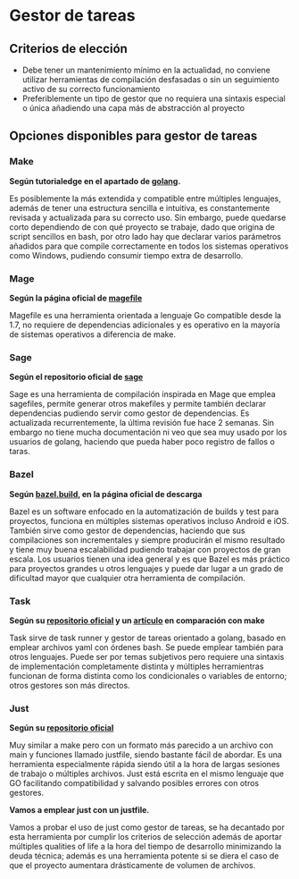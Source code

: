 # Gestor de tareas

## Criterios de elección
- Debe tener un mantenimiento mínimo en la actualidad, no conviene utilizar herramientas de compilación desfasadas o 
sin un seguimiento activo de su correcto funcionamiento
- Preferiblemente un tipo de gestor que no requiera una sintaxis especial o única añadiendo una capa más de abstracción al proyecto
## Opciones disponibles para gestor de tareas

### Make
**Según tutorialedge en el apartado de [golang](https://tutorialedge.net/golang/makefiles-for-go-developers/).**

Es posiblemente la más extendida y compatible entre múltiples lenguajes, además de tener una estructura sencilla e intuitiva, 
es constantemente revisada y actualizada para su correcto uso. 
Sin embargo, puede quedarse corto dependiendo de con qué proyecto se trabaje, dado que origina de script sencillos en bash, 
por otro lado hay que declarar varios parámetros añadidos para que compile correctamente en todos los sistemas operativos como Windows, pudiendo consumir tiempo extra de desarrollo.

### Mage
**Según la página oficial de [magefile](https://magefile.org/)**

Magefile es una herramienta orientada a lenguaje Go compatible desde la 1.7, no requiere de dependencias adicionales y es operativo en la mayoría de sistemas operativos a diferencia de make.

### Sage
**Según el repositorio oficial de [sage](https://github.com/einride/sage)**

Sage es una herramienta de compilación inspirada en Mage que emplea sagefiles, permite generar otros makefiles y permite también 
declarar dependencias pudiendo servir como gestor de dependencias. Es actualizada recurrentemente, la última revisión fue hace 2 semanas.
Sin embargo no tiene mucha documentación ni veo que sea muy usado por los usuarios de golang, haciendo que pueda haber poco registro de fallos o taras.

### Bazel
**Según [bazel.build](https://bazel.build/start/go?hl=es-419), en la página oficial de descarga**

Bazel es un software enfocado en la automatización de builds y test para proyectos, funciona en múltiples sistemas operativos incluso Android e iOS.
También sirve como gestor de dependencias, haciendo que sus compilaciones son incrementales y siempre producirán el mismo resultado y
tiene muy buena escalabilidad pudiendo trabajar con proyectos de gran escala.
Los usuarios tienen una idea general y es que Bazel es más práctico para proyectos grandes u otros lenguajes y puede dar lugar 
a un grado de dificultad mayor que cualquier otra herramienta de compilación.

### Task
**Según su [repositorio oficial](https://github.com/go-task/task) y un [artículo](https://tsh.io/blog/taskfile-or-gnu-make-for-automation/) en comparación con make**

Task sirve de task runner y gestor de tareas orientado a golang, basado en emplear archivos yaml con órdenes bash. Se puede emplear también
para otros lenguajes. Puede ser por temas subjetivos pero requiere una sintaxis de implementación completamente distinta y 
múltiples herramientras funcionan de forma distinta como los condicionales o variables de entorno; otros gestores son más directos.

### Just
**Según su [repositorio oficial](https://github.com/casey/just)**

Muy similar a make pero con un formato más parecido a un archivo con main y funciones llamado justfile, 
siendo bastante fácil de abordar. Es una herramienta especialmente rápida siendo útil a la hora de largas sesiones de trabajo o múltiples archivos. Just está escrita en el mismo lenguaje que GO facilitando compatibilidad y salvando posibles errores con otros gestores.


**Vamos a emplear just con un justfile.**

Vamos a probar el uso de just como gestor de tareas, se ha decantado por esta herramienta por cumplir los criterios de selección
además de aportar múltiples qualities of life a la hora del tiempo de desarrollo minimizando la deuda técnica; además es una 
herramienta potente si se diera el caso de que el proyecto aumentara drásticamente de volumen de archivos.